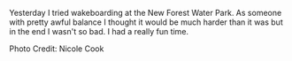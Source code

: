 Yesterday I tried wakeboarding at the New Forest Water Park. As someone with pretty awful balance I thought it would be much harder than it was but in the end I wasn't so bad. I had a really fun time.

Photo Credit: Nicole Cook